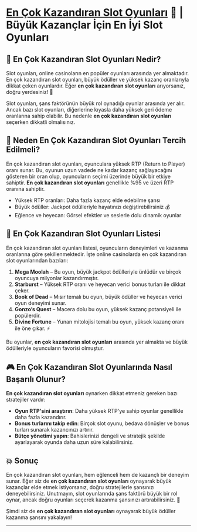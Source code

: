 # [En Çok Kazandıran Slot Oyunları](https://casinotr.link/gWCRZ4) 🎰 | Büyük Kazançlar İçin En İyi Slot Oyunları

## 🎯 En Çok Kazandıran Slot Oyunları Nedir?

Slot oyunları, online casinoların en popüler oyunları arasında yer almaktadır. En çok kazandıran slot oyunları, büyük ödüller ve yüksek kazanç oranlarıyla dikkat çeken oyunlardır. Eğer **en çok kazandıran slot oyunları** arıyorsanız, doğru yerdesiniz! 🎰

Slot oyunları, şans faktörünün büyük rol oynadığı oyunlar arasında yer alır. Ancak bazı slot oyunları, diğerlerine kıyasla daha yüksek geri ödeme oranlarına sahip olabilir. Bu nedenle **en çok kazandıran slot oyunları** seçerken dikkatli olmalısınız.

## 🎲 Neden En Çok Kazandıran Slot Oyunları Tercih Edilmeli?

En çok kazandıran slot oyunları, oyunculara yüksek RTP (Return to Player) oranı sunar. Bu, oyunun uzun vadede ne kadar kazanç sağlayacağını gösteren bir oran olup, oyuncuların seçimi üzerinde büyük bir etkiye sahiptir. **En çok kazandıran slot oyunları** genellikle %95 ve üzeri RTP oranına sahiptir.

- Yüksek RTP oranları: Daha fazla kazanç elde edebilme şansı
- Büyük ödüller: Jackpot ödülleriyle hayatınızı değiştirebilirsiniz 💰
- Eğlence ve heyecan: Görsel efektler ve seslerle dolu dinamik oyunlar

## 🎰 En Çok Kazandıran Slot Oyunları Listesi

En çok kazandıran slot oyunları listesi, oyuncuların deneyimleri ve kazanma oranlarına göre şekillenmektedir. İşte online casinolarda en çok kazandıran slot oyunlarından bazıları:

1. **Mega Moolah** – Bu oyun, büyük jackpot ödülleriyle ünlüdür ve birçok oyuncuya milyonlar kazandırmıştır.
2. **Starburst** – Yüksek RTP oranı ve heyecan verici bonus turları ile dikkat çeker.
3. **Book of Dead** – Mısır temalı bu oyun, büyük ödüller ve heyecan verici oyun deneyimi sunar.
4. **Gonzo’s Quest** – Macera dolu bu oyun, yüksek kazanç potansiyeli ile popülerdir.
5. **Divine Fortune** – Yunan mitolojisi temalı bu oyun, yüksek kazanç oranı ile öne çıkar. ⚡

Bu oyunlar, **en çok kazandıran slot oyunları** arasında yer almakta ve büyük ödülleriyle oyuncuların favorisi olmuştur.

## 🎮 En Çok Kazandıran Slot Oyunlarında Nasıl Başarılı Olunur?

**En çok kazandıran slot oyunları** oynarken dikkat etmeniz gereken bazı stratejiler vardır:

- **Oyun RTP'sini araştırın**: Daha yüksek RTP'ye sahip oyunlar genellikle daha fazla kazandırır.
- **Bonus turlarını takip edin**: Birçok slot oyunu, bedava dönüşler ve bonus turları sunarak kazancınızı artırır.
- **Bütçe yönetimi yapın**: Bahislerinizi dengeli ve stratejik şekilde ayarlayarak oyunda daha uzun süre kalabilirsiniz.

## 💥 Sonuç

En çok kazandıran slot oyunları, hem eğlenceli hem de kazançlı bir deneyim sunar. Eğer siz de **en çok kazandıran slot oyunları** oynayarak büyük kazançlar elde etmek istiyorsanız, doğru stratejilerle şansınızı deneyebilirsiniz. Unutmayın, slot oyunlarında şans faktörü büyük bir rol oynar, ancak doğru oyunları seçerek kazanma şansınızı artırabilirsiniz. 🎉

Şimdi siz de **en çok kazandıran slot oyunları** oynayarak büyük ödüller kazanma şansını yakalayın!

---


